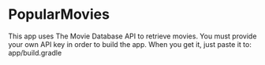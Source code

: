 # PopularMovies

This app uses The Movie Database API to retrieve movies. You must provide your own API key in order to build the app. 
When you get it, just paste it to: app/build.gradle
